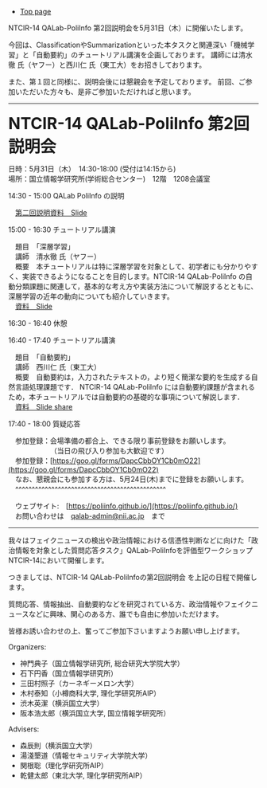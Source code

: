 
* [Top page](https://poliinfo.github.io)


NTCIR-14 QALab-PoliInfo 第2回説明会を5月31日（木）に開催いたします。

今回は、ClassificationやSummarizationといった本タスクと関連深い「機械学習」と「自動要約」のチュートリアル講演を企画しております。
講師には清水徹 氏（ヤフー）と西川仁 氏（東工大）をお招きしております。

また、第１回と同様に、説明会後には懇親会を予定しております。
前回、ご参加いただいた方々も、是非ご参加いただければと思います。

--------------------------------------------------------------
<strong><span style="font-size:xx-large;"> NTCIR-14 QALab-PoliInfo 第2回説明会 </span></strong>

日時：5月31日（木）　14:30-18:00 (受付は14:15から)<br>
場所：国立情報学研究所(学術総合センター)　12階　1208会議室

14:30 - 15:00  QALab PoliInfo の説明

　[第二回説明資料　Slide](https://poliinfo.github.io/NTCIR-14-QALab-PoliInfo-2ndRoundTableMTG.pdf)


15:00 - 16:30  チュートリアル講演

　題目　「深層学習」<br>
　講師　清水徹 氏（ヤフー）　<br>
　概要　本チュートリアルは特に深層学習を対象として、初学者にも分かりやすく、実装できるようになることを目的します。NTCIR-14 QALab-PoliInfo の自動分類課題に関連して，基本的な考え方や実装方法について解説するとともに、深層学習の近年の動向についても紹介していきます。<br>
　[資料　Slide](https://github.com/trshimizu/poliinfo_tutorial_20180531)

16:30 - 16:40  休憩

16:40 - 17:40  チュートリアル講演　　

　題目　「自動要約」<br>
　講師　西川仁 氏（東工大）　<br>
　概要　自動要約は，入力されたテキストの，より短く簡潔な要約を生成する自然言語処理課題です． NTCIR-14 QALab-PoliInfo には自動要約課題が含まれるため，本チュートリアルでは自動要約の基礎的な事項について解説します．　<br>
　[資料　Slide share](https://www.slideshare.net/hitoshin/automatic-summarization)

17:40 - 18:00  質疑応答

　参加登録：会場準備の都合上、できる限り事前登録をお願いします。<br>
　&emsp;&emsp;&emsp;&emsp;&emsp;（当日の飛び入り参加も大歓迎です）　<br>
　参加登録：[https://goo.gl/forms/DapcCbbOY1Cb0mO22](https://goo.gl/forms/DapcCbbOY1Cb0mO22) <br>
　なお、懇親会にも参加する方は、5月24日(木)までに登録をお願いします。<br>
　^^^^^^^^^^^^^^^^^^^^^^^^^^^^^^^^^^^^^^^^^^^^^^

　ウェブサイト:　[https://poliinfo.github.io/](https://poliinfo.github.io/)<br>
　お問い合わせは　qalab-admin@nii.ac.jp　まで

--------------------------------------------------------------

我々はフェイクニュースの検出や政治情報における信憑性判断などに向けた「政治情報を対象とした質問応答タスク」QALab-PoliInfoを評価型ワークショップNTCIR-14において開催します。

つきましては、NTCIR-14 QALab-PoliInfoの第2回説明会 を上記の日程で開催します。

質問応答、情報抽出、自動要約などを研究されている方、政治情報やフェイクニュースなどに興味、関心のある方、誰でも自由に参加いただけます。

皆様お誘い合わせの上、奮ってご参加下さいますようお願い申し上げます。

Organizers:
- 神門典子（国立情報学研究所, 総合研究大学院大学）
- 石下円香（国立情報学研究所）
- 三田村照子（カーネギーメロン大学）
- 木村泰知（小樽商科大学, 理化学研究所AIP）
- 渋木英潔（横浜国立大学）
- 阪本浩太郎（横浜国立大学, 国立情報学研究所）

Advisers:
- 森辰則（横浜国立大学）
- 湯淺墾道（情報セキュリティ大学院大学）
- 関根聡（理化学研究所AIP）
- 乾健太郎（東北大学, 理化学研究所AIP）

